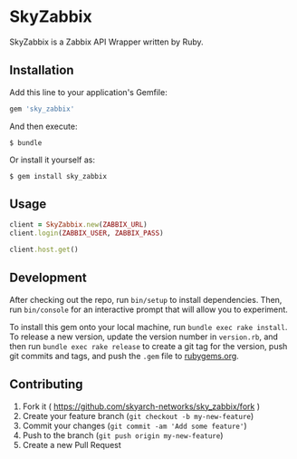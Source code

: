 # SkyZabbix

SkyZabbix is a Zabbix API Wrapper written by Ruby.

## Installation

Add this line to your application's Gemfile:

```ruby
gem 'sky_zabbix'
```

And then execute:

    $ bundle

Or install it yourself as:

    $ gem install sky_zabbix

## Usage

```ruby
client = SkyZabbix.new(ZABBIX_URL)
client.login(ZABBIX_USER, ZABBIX_PASS)

client.host.get()
```

## Development

After checking out the repo, run `bin/setup` to install dependencies. Then, run `bin/console` for an interactive prompt that will allow you to experiment.

To install this gem onto your local machine, run `bundle exec rake install`. To release a new version, update the version number in `version.rb`, and then run `bundle exec rake release` to create a git tag for the version, push git commits and tags, and push the `.gem` file to [rubygems.org](https://rubygems.org).

## Contributing

1. Fork it ( https://github.com/skyarch-networks/sky_zabbix/fork )
2. Create your feature branch (`git checkout -b my-new-feature`)
3. Commit your changes (`git commit -am 'Add some feature'`)
4. Push to the branch (`git push origin my-new-feature`)
5. Create a new Pull Request
